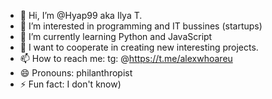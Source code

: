 - 👋 Hi, I’m @Hyap99 aka Ilya T.
- 👀 I’m interested in programming and IT bussines (startups)
- 🌱 I’m currently learning Python and JavaScript 
- 💞️ I want to cooperate in creating new interesting projects.
- 📫 How to reach me: tg: @https://t.me/alexwhoareu
- 😄 Pronouns: philanthropist
- ⚡ Fun fact: I don't know)

<!---
Hyap99/Hyap99 is a ✨ special ✨ repository because its `README.md` (this file) appears on your GitHub profile.
You can click the Preview link to take a look at your changes.
--->

